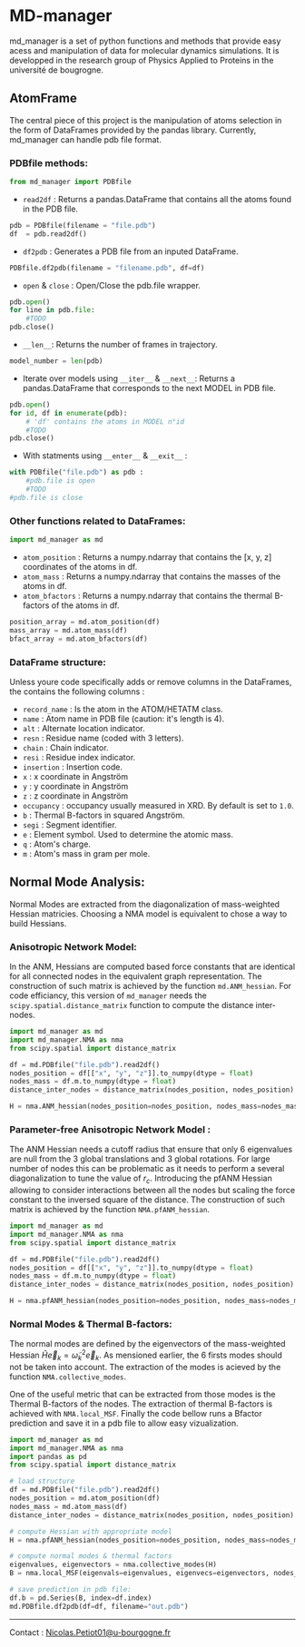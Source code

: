 # MD-manager
md_manager is a set of python functions and methods that provide easy acess and manipulation of data for molecular dynamics simulations. It is developped in the research group of Physics Applied to Proteins in the université de bougrogne. 

## AtomFrame
The central piece of this project is the manipulation of atoms selection in the form of DataFrames provided by the pandas library. Currently, md_manager can handle pdb file format.

### PDBfile methods:
```python
from md_manager import PDBfile
```

* `read2df` : Returns a pandas.DataFrame that contains all the atoms found in the PDB file.
```python
pdb = PDBfile(filename = "file.pdb")
df  = pdb.read2df()
```

* `df2pdb` : Generates a PDB file from an inputed DataFrame.
```python
PDBfile.df2pdb(filename = "filename.pdb", df=df)
```

* `open` & `close` : Open/Close the pdb.file wrapper.
```python
pdb.open()
for line in pdb.file:
    #TODO
pdb.close()
```

* `__len__`: Returns the number of frames in trajectory.
```python
model_number = len(pdb)
``` 

* Iterate over models using `__iter__` & `__next__`: Returns a pandas.DataFrame that corresponds to the next MODEL in PDB file.
```python
pdb.open()
for id, df in enumerate(pdb):
    # 'df' contains the atoms in MODEL n°id
    #TODO
pdb.close()
```

* With statments using `__enter__` & `__exit__` :
```python
with PDBfile("file.pdb") as pdb :
    #pdb.file is open
    #TODO
#pdb.file is close
```

### Other functions related to DataFrames:
```python
import md_manager as md
```
* `atom_position` : Returns a numpy.ndarray that contains the [x, y, z] coordinates of the atoms in df.
* `atom_mass` : Returns a numpy.ndarray that contains the masses of the atoms in df.
* `atom_bfactors` : Returns a numpy.ndarray that contains the thermal B-factors of the atoms in df.
```python
position_array = md.atom_position(df)
mass_array = md.atom_mass(df)
bfact_array = md.atom_bfactors(df)
```

### DataFrame structure:
Unless youre code specifically adds or remove columns in the DataFrames, the contains the following columns :
* `record_name` : Is the atom in the ATOM/HETATM class.
* `name` : Atom name in PDB file (caution: it's length is 4).
* `alt` : Alternate location indicator.
* `resn` : Residue name (coded with 3 letters).
* `chain` : Chain indicator.
* `resi` : Residue index indicator.
* `insertion` : Insertion code.
* `x` : x coordinate in Angström
* `y` : y coordinate in Angström
* `z` : z coordinate in Angström
* `occupancy` : occupancy usually measured in XRD. By default is set to `1.0`.
* `b` : Thermal B-factors in squared Angström.
* `segi` : Segment identifier.
* `e` : Element symbol. Used to determine the atomic mass.
* `q` : Atom's charge.
* `m` : Atom's mass in gram per mole.

## Normal Mode Analysis:
Normal Modes are extracted from the diagonalization of mass-weighted Hessian matricies. 
Choosing a NMA model is equivalent to chose a way to build Hessians.

### Anisotropic Network Model:
In the ANM, Hessians are computed based force constants that are identical for all connected nodes in the equivalent graph representation.
The construction of such matrix is achieved by the function `md.ANM_hessian`. For code efficiancy, this version of `md_manager` needs the `scipy.spatial.distance_matrix` function to compute the distance inter-nodes.

```python
import md_manager as md
import md_manager.NMA as nma
from scipy.spatial import distance_matrix

df = md.PDBfile("file.pdb").read2df()
nodes_position = df[["x", "y", "z"]].to_numpy(dtype = float)
nodes_mass = df.m.to_numpy(dtype = float)
distance_inter_nodes = distance_matrix(nodes_position, nodes_position)

H = nma.ANM_hessian(nodes_position=nodes_position, nodes_mass=nodes_mass, distance_inter_nodes=distance_inter_nodes, cutoff_radius=4.0, spring_constant=1.0)
```
### Parameter-free Anisotropic Network Model :
The ANM Hessian needs a cutoff radius that ensure that only 6 eigenvalues are null from the 3 global translations and 3 global rotations. For large number of nodes this can be problematic as it needs to perform a several diagonalization to tune the value of $r_c$. Introducing the pfANM Hessian allowing to consider interactions between all the nodes but scaling the force constant to the inversed square of the distance. The construction of such matrix is achieved by the function `NMA.pfANM_hessian`.

```python
import md_manager as md
import md_manager.NMA as nma
from scipy.spatial import distance_matrix

df = md.PDBfile("file.pdb").read2df()
nodes_position = df[["x", "y", "z"]].to_numpy(dtype = float)
nodes_mass = df.m.to_numpy(dtype = float)
distance_inter_nodes = distance_matrix(nodes_position, nodes_position)

H = nma.pfANM_hessian(nodes_position=nodes_position, nodes_mass=nodes_mass, distance_inter_nodes=distance_inter_nodes, spring_constant=1.0)
```
### Normal Modes & Thermal B-factors:
The normal modes are defined by the eigenvectors of the mass-weighted Hessian $\hat{H}\vec{e}_k = \tilde{\omega}^2_k\vec{e}_k$. As mensioned earlier, the 6 firsts modes should not be taken into account. The extraction of the modes is acieved by the function `NMA.collective_modes`. 

One of the useful metric that can be extracted from those modes is the Thermal B-factors of the nodes. The extraction of thermal B-factors is achieved with `NMA.local_MSF`. Finally the code bellow runs a Bfactor prediction and save it in a pdb file to allow easy vizualization.

```python
import md_manager as md
import md_manager.NMA as nma
import pandas as pd
from scipy.spatial import distance_matrix

# load structure
df = md.PDBfile("file.pdb").read2df()
nodes_position = md.atom_position(df)
nodes_mass = md.atom_mass(df)
distance_inter_nodes = distance_matrix(nodes_position, nodes_position)

# compute Hessian with appropriate model
H = nma.pfANM_hessian(nodes_position=nodes_position, nodes_mass=nodes_mass, distance_inter_nodes=distance_inter_nodes, spring_constant=1.0)

# compute normal modes & thermal factors
eigenvalues, eigenvectors = nma.collective_modes(H)
B = nma.local_MSF(eigenvals=eigenvalues, eigenvecs=eigenvectors, nodes_mass=nodes_mass, convert2bfactors=True)

# save prediction in pdb file:
df.b = pd.Series(B, index=df.index)
md.PDBfile.df2pdb(df=df, filename="out.pdb")
```

---
Contact : Nicolas.Petiot01@u-bourgogne.fr